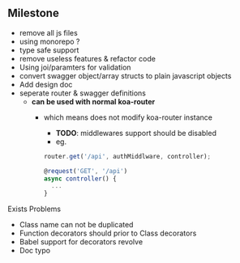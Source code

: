 ## Milestone

- remove all js files
- using monorepo ?
- type safe support
- remove useless features & refactor code
- Using joi/paramters for validation
- convert swagger object/array structs to plain javascript objects
- Add design doc
- seperate router & swagger definitions
  - **can be used with normal koa-router**
    - which means does not modify koa-router instance
      - **TODO**: middlewares support should be disabled
      - eg.

      ```javascript
      router.get('/api', authMiddlware, controller);

      @request('GET', '/api')
      async controller() {
        ...
      }
      ```


Exists Problems
- Class name can not be duplicated
- Function decorators should prior to Class decorators
- Babel support for decorators revolve
- Doc typo